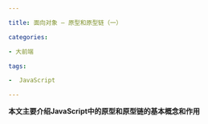 ```yaml
---

title: 面向对象 — 原型和原型链（一）

categories:

- 大前端

tags:

-  JavaScript

---
```


**本文主要介绍JavaScript中的原型和原型链的基本概念和作用**

<br>

